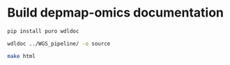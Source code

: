 Build depmap-omics documentation
=================================

```bash
pip install puro wdldoc

wdldoc ../WGS_pipeline/ -o source

make html
```